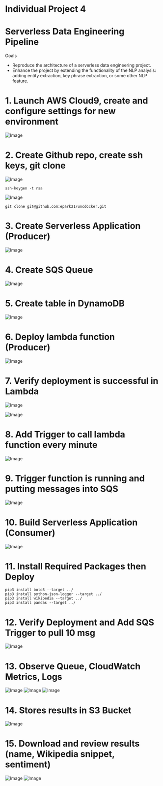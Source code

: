 # Individual Project 4
# Serverless Data Engineering Pipeline

Goals
- Reproduce the architecture of a serverless data engineering project.
- Enhance the project by extending the functionality of the NLP analysis: adding entity extraction, key phrase extraction, or some other NLP feature.

# 1. Launch AWS Cloud9, create and configure settings for new environment
![Image](../master/images/1.png?raw=true)


# 2. Create Github repo, create ssh keys, git clone
![Image](../master/images/2.png?raw=true)
```
ssh-keygen -t rsa 
```
![Image](../master/images/3.png?raw=true)

```
git clone git@github.com:epark21/uncdocker.git
```

# 3. Create Serverless Application (Producer)
![Image](../master/images/4.png?raw=true)


# 4. Create SQS Queue
![Image](../master/images/5.png?raw=true)


# 5. Create table in DynamoDB
![Image](../master/images/6.png?raw=true)


# 6.  Deploy lambda function (Producer)
![Image](../master/images/7.png?raw=true)


# 7.  Verify deployment is successful in Lambda
![Image](../master/images/8.png?raw=true)

![Image](../master/images/9.png?raw=true)


# 8.  Add Trigger to call lambda function every minute
![Image](../master/images/10.png?raw=true)


# 9. Trigger function is running and putting messages into SQS
![Image](../master/images/11.png?raw=true)


# 10. Build Serverless Application (Consumer)
![Image](../master/images/12.png?raw=true)


# 11. Install Required Packages then Deploy
```
pip3 install boto3 --target ../
pip3 install python-json-logger --target ../
pip3 install wikipedia --target ../
pip3 install pandas --target ../
```


# 12. Verify Deployment and Add SQS Trigger to pull 10 msg 
![Image](../master/images/13.png?raw=true)


# 13. Observe Queue, CloudWatch Metrics, Logs
![Image](../master/images/14.png?raw=true)
![Image](../master/images/15.png?raw=true)
![Image](../master/images/16.png?raw=true)


# 14. Stores results in S3 Bucket
![Image](../master/images/17.png?raw=true)


# 15. Download and review results (name, Wikipedia snippet, sentiment)
![Image](../master/images/18.png?raw=true)
![Image](../master/images/19.png?raw=true)













